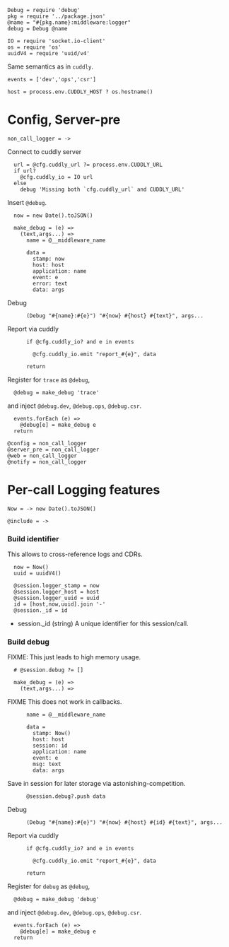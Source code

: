     Debug = require 'debug'
    pkg = require '../package.json'
    @name = "#{pkg.name}:middleware:logger"
    debug = Debug @name

    IO = require 'socket.io-client'
    os = require 'os'
    uuidV4 = require 'uuid/v4'

Same semantics as in `cuddly`.

    events = ['dev','ops','csr']

    host = process.env.CUDDLY_HOST ? os.hostname()

Config, Server-pre
==================

    non_call_logger = ->

Connect to cuddly server

      url = @cfg.cuddly_url ?= process.env.CUDDLY_URL
      if url?
        @cfg.cuddly_io = IO url
      else
        debug 'Missing both `cfg.cuddly_url` and CUDDLY_URL'

Insert `@debug`.

      now = new Date().toJSON()

      make_debug = (e) =>
        (text,args...) =>
          name = @__middleware_name

          data =
            stamp: now
            host: host
            application: name
            event: e
            error: text
            data: args

Debug

          (Debug "#{name}:#{e}") "#{now} #{host} #{text}", args...

Report via cuddly

          if @cfg.cuddly_io? and e in events

            @cfg.cuddly_io.emit "report_#{e}", data

          return

Register for `trace` as `@debug`,

      @debug = make_debug 'trace'

and inject `@debug.dev`, `@debug.ops`, `@debug.csr`.

      events.forEach (e) =>
        @debug[e] = make_debug e
      return

    @config = non_call_logger
    @server_pre = non_call_logger
    @web = non_call_logger
    @notify = non_call_logger

Per-call Logging features
=========================

    Now = -> new Date().toJSON()

    @include = ->

### Build identifier

This allows to cross-reference logs and CDRs.

      now = Now()
      uuid = uuidV4()

      @session.logger_stamp = now
      @session.logger_host = host
      @session.logger_uuid = uuid
      id = [host,now,uuid].join '-'
      @session._id = id

* session._id (string) A unique identifier for this session/call.

### Build debug

FIXME: This just leads to high memory usage.

      # @session.debug ?= []

      make_debug = (e) =>
        (text,args...) =>

FIXME This does not work in callbacks.

          name = @__middleware_name

          data =
            stamp: Now()
            host: host
            session: id
            application: name
            event: e
            msg: text
            data: args

Save in session for later storage via astonishing-competition.

          @session.debug?.push data

Debug

          (Debug "#{name}:#{e}") "#{now} #{host} #{id} #{text}", args...

Report via cuddly

          if @cfg.cuddly_io? and e in events

            @cfg.cuddly_io.emit "report_#{e}", data

          return

Register for `debug` as `@debug`,

      @debug = make_debug 'debug'

and inject `@debug.dev`, `@debug.ops`, `@debug.csr`.

      events.forEach (e) =>
        @debug[e] = make_debug e
      return
